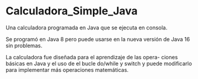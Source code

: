# Calculadora_Simple_Java

Una calculadora programada en Java que se ejecuta en consola.

Se programó en Java 8 pero puede usarse en la nueva versión 
de Java 16 sin problemas.

La calculadora fue diseñada para el aprendizaje de las opera-
ciones básicas en Java y el uso de el bucle do/while y switch
y puede modificarlo para implementar más operaciones matemáticas.
